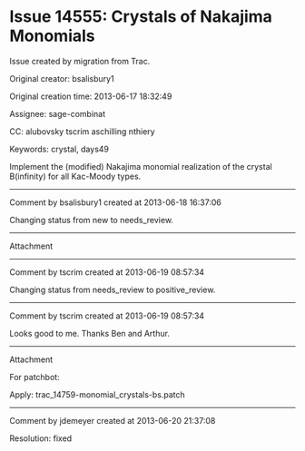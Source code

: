 # Issue 14555: Crystals of Nakajima Monomials

Issue created by migration from Trac.

Original creator: bsalisbury1

Original creation time: 2013-06-17 18:32:49

Assignee: sage-combinat

CC:  alubovsky tscrim aschilling nthiery

Keywords: crystal, days49

Implement the (modified) Nakajima monomial realization of the crystal B(infinity) for all Kac-Moody types.


---

Comment by bsalisbury1 created at 2013-06-18 16:37:06

Changing status from new to needs_review.


---

Attachment


---

Comment by tscrim created at 2013-06-19 08:57:34

Changing status from needs_review to positive_review.


---

Comment by tscrim created at 2013-06-19 08:57:34

Looks good to me. Thanks Ben and Arthur.


---

Attachment

For patchbot:

Apply: trac_14759-monomial_crystals-bs.patch


---

Comment by jdemeyer created at 2013-06-20 21:37:08

Resolution: fixed
